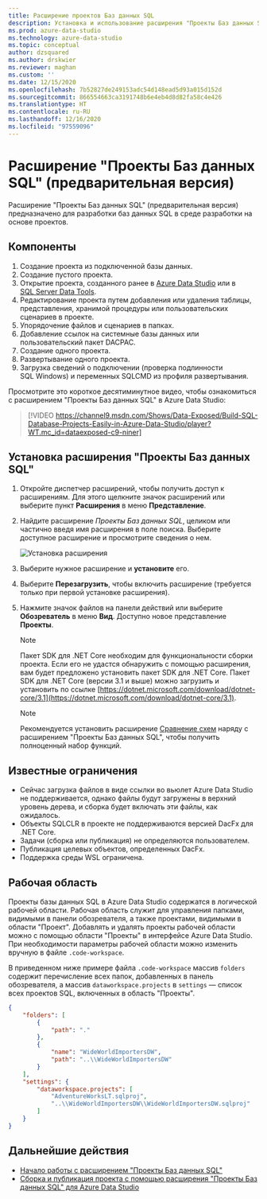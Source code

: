 ```yaml
---
title: Расширение проектов Баз данных SQL
description: Установка и использование расширения "Проекты Баз данных SQL" для Azure Data Studio.
ms.prod: azure-data-studio
ms.technology: azure-data-studio
ms.topic: conceptual
author: dzsquared
ms.author: drskwier
ms.reviewer: maghan
ms.custom: ''
ms.date: 12/15/2020
ms.openlocfilehash: 7b52827de249153adc54d148ead5d93a015d152d
ms.sourcegitcommit: 866554663ca3191748b6e4eb4d8d82fa58c4e426
ms.translationtype: HT
ms.contentlocale: ru-RU
ms.lasthandoff: 12/16/2020
ms.locfileid: "97559096"
---
```

# <a name="sql-database-projects-extension-preview"></a>Расширение "Проекты Баз данных SQL" (предварительная версия)

Расширение "Проекты Баз данных SQL" (предварительная версия) предназначено для разработки баз данных SQL в среде разработки на основе проектов. 


## <a name="features"></a>Компоненты

1. Создание проекта из подключенной базы данных.
2. Создание пустого проекта.
3. Открытие проекта, созданного ранее в [Azure Data Studio](sql-database-project-extension-getting-started.md) или в [SQL Server Data Tools](../../ssdt/sql-server-data-tools.md).
4. Редактирование проекта путем добавления или удаления таблицы, представления, хранимой процедуры или пользовательских сценариев в проекте.
5. Упорядочение файлов и сценариев в папках.
6. Добавление ссылок на системные базы данных или пользовательский пакет DACPAC.
7. Создание одного проекта.
8. Развертывание одного проекта.
9. Загрузка сведений о подключении (проверка подлинности SQL Windows) и переменных SQLCMD из профиля развертывания.

Просмотрите это короткое десятиминутное видео, чтобы ознакомиться с расширением "Проекты Баз данных SQL" в Azure Data Studio:

> [!VIDEO https://channel9.msdn.com/Shows/Data-Exposed/Build-SQL-Database-Projects-Easily-in-Azure-Data-Studio/player?WT.mc_id=dataexposed-c9-niner]

## <a name="install-the-sql-database-projects-extension"></a>Установка расширения "Проекты Баз данных SQL"

1. Откройте диспетчер расширений, чтобы получить доступ к расширениям.  Для этого щелкните значок расширений или выберите пункт **Расширения** в меню **Представление**.
2. Найдите расширение *Проекты Баз данных SQL*, целиком или частично введя имя расширения в поле поиска. Выберите доступное расширение и просмотрите сведения о нем.

   ![Установка расширения](media/sql-database-projects-extension/install-database-projects.png)

3. Выберите нужное расширение и **установите** его.
4. Выберите **Перезагрузить**, чтобы включить расширение (требуется только при первой установке расширения).
5. Нажмите значок файлов на панели действий или выберите **Обозреватель** в меню **Вид**. Доступно новое представление **Проекты**.

   > [!NOTE]
   > Пакет SDK для .NET Core необходим для функциональности сборки проекта. Если его не удастся обнаружить с помощью расширения, вам будет предложено установить пакет SDK для .NET Core.  Пакет SDK для .NET Core (версии 3.1 и выше) можно загрузить и установить по ссылке [https://dotnet.microsoft.com/download/dotnet-core/3.1](https://dotnet.microsoft.com/download/dotnet-core/3.1).

   > [!NOTE]
   > Рекомендуется установить расширение [Сравнение схем](schema-compare-extension.md) наряду с расширением "Проекты Баз данных SQL", чтобы получить полноценный набор функций.

## <a name="known-limitations"></a>Известные ограничения

- Сейчас загрузка файлов в виде ссылки во вьюлет Azure Data Studio не поддерживается, однако файлы будут загружены в верхний уровень дерева, и сборка будет включать эти файлы, как ожидалось.
- Объекты SQLCLR в проекте не поддерживаются версией DacFx для .NET Core.
- Задачи (сборка или публикация) не определяются пользователем.
- Публикация целевых объектов, определенных DacFx.
- Поддержка среды WSL ограничена.

## <a name="workspace"></a>Рабочая область
Проекты базы данных SQL в Azure Data Studio содержатся в логической рабочей области.  Рабочая область служит для управления папками, видимыми в панели обозревателя, а также проектами, видимыми в области "Проект". Добавлять и удалять проекты рабочей области можно с помощью области "Проекты" в интерфейсе Azure Data Studio. При необходимости параметры рабочей области можно изменить вручную в файле `.code-workspace`.

В приведенном ниже примере файла `.code-workspace` массив `folders` содержит перечисление всех папок, добавленных в панель обозревателя, а массив `dataworkspace.projects` в `settings` — список всех проектов SQL, включенных в область "Проекты".

```json
{
    "folders": [
        {
            "path": "."
        },
        {
            "name": "WideWorldImportersDW",
            "path": "..\\WideWorldImportersDW"
        }
    ],
    "settings": {
        "dataworkspace.projects": [
            "AdventureWorksLT.sqlproj",
            "..\\WideWorldImportersDW\\WideWorldImportersDW.sqlproj"
        ]
    }
}
```

## <a name="next-steps"></a>Дальнейшие действия

- [Начало работы с расширением "Проекты Баз данных SQL"](sql-database-project-extension-getting-started.md)
- [Сборка и публикация проекта с помощью расширения "Проекты Баз данных SQL" для Azure Data Studio](sql-database-project-extension-build.md)
